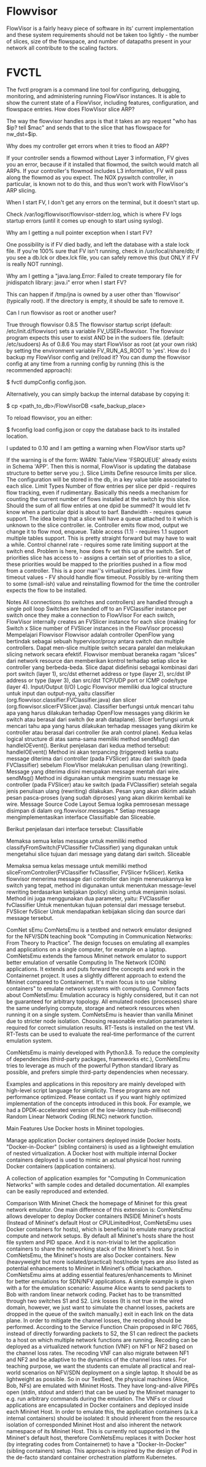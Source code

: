 # Flowvisor

FlowVisor is a fairly heavy piece of software in its' current implementation and these system requirements should not be taken too lightly - the number of slices, size of the flowspace, and number of datapaths present in your network all contribute to the scaling factors.

# FVCTL
The fvctl program is a command line tool for configuring, debugging, monitoring, and administering running FlowVisor instances. It is able to show the current state of a FlowVisor, including features, configuration, and flowspace entries.
How does FlowVisor slice ARP?

The way the flowvisor handles arps is that it takes an arp request "who has $ip? tell $mac" and sends that to the slice that has flowspace for nw_dst=$ip.


Why does my controller get errors when it tries to flood an ARP?

If your controller sends a flowmod without Layer 3 information, FV gives you an error, because if it installed that flowmod, the switch would match all ARPs. If your controller's flowmod includes L3 information, FV will pass along the flowmod as you expect. The NOX pyswitch controller, in particular, is known not to do this, and thus won't work with FlowVisor's ARP slicing.


When I start FV, I don't get any errors on the terminal, but it doesn't start up.

Check /var/log/flowvisor/flowvisor-stderr.log, which is where FV logs startup errors (until it comes up enough to start using syslog).


Why am I getting a null pointer exception when I start FV?

One possibility is if FV died badly, and left the database with a stale lock file. If you're 100% sure that FV isn't running, check in /usr/local/share/db; if you see a db.lck or dbex.lck file, you can safely remove this (but ONLY if FV is really NOT running).


Why am I getting a "java.lang.Error: Failed to create temporary file for jnidispatch library: java.i" error when I start FV?

 This can happen if /tmp/jna is owned by a user other than 'flowvisor' (typically root). If the directory is empty, it should be safe to remove it.


Can I run flowvisor as root or another user?


True through flowvisor 0.8.5 The flowvisor startup script (default: /etc/init.d/flowvisor) sets a variable FV_USER=flowvisor. The flowvisor program expects this user to exist AND be in the sudoers file. (default: /etc/sudoers)
As of 0.8.6 You may start FlowVisor as root (at your own risk) by setting the environment variable FV_RUN_AS_ROOT to 'yes'.
How do I backup my FlowVisor config and (re)load it? You can dump the flowvisor config at any time from a running config by running (this is the recommended approach):

 $ fvctl dumpConfig config.json.

 Alternatively, you can simply backup the internal database by copying it:

 $ cp <path_to_db>/FlowVisorDB <safe_backup_place>

 To reload flowvisor, you an either:

 $ fvconfig load config.json or copy the database back to its installed location.


I updated to 0.10 and I am getting a warning when FlowVisor starts up?


If the warning is of the form:
WARN: Table/View 'FSRQUEUE' already exists in Schema 'APP'.
Then this is normal, FlowVisor is updating the database structure to better serve you ;).
Slice Limits
Define resource limits per slice. The configuration will be stored in the db, in a key value table associated to each slice.
Limit Types
Number of flow entries per slice per dpid - requires flow tracking, even if rudimentary. Basically this needs a mechanism for counting the current number of flows installed at the switch by this slice. Should the sum of all flow entries at one dpid be summed? It would let fv know when a particular dpid is about to barf.
Bandwidth - requires queue support. The idea being that a slice will have a queue attached to it which is unknown to the slice controller. ie. Controller emits flow mod, output we change it to flow mod, enqueue.
Table access (1.1) - requires 1.1 support multiple tables support. This is pretty straight forward but may have to wait a while.
Control channel rate - requires some rate limiting support at the switch end. Problem is here, how does fv set this up at the switch.
Set of priorities slice has access to - assigns a certain set of priorities to a slice, these priorities would be mapped to the priorities pushed in a flow mod from a controller. This is a poor man''s virtualized priorities.
Limit flow timeout values - FV should handle flow timeout. Possibly by re-writing them to some (small-ish) value and reinstalling flowmod for the time the controller expects the flow to be installed.

Notes
All connections (to switches and controllers) are handled through a single poll loop
Switches are handed off to an FVClassifier instance per switch once they make a connection to FlowVisor
For each switch, FlowVisor internally creates an FVSlicer instance for each slice (making for Switch x Slice number of FVSlicer instances in the FlowVisor process)
Mempelajari Flowvisor
Flowvisor adalah controller OpenFlow yang bertindak sebagai sebuah hypervisor/proxy antara switch dan multiple controllers. Dapat men-slice multiple switch secara paralel dan melakukan slicing network secara efektif.
Flowvisor membuat beraneka ragam “slices” dari network resource dan memberikan kontrol terhadap setiap slice ke controller yang berbeda-beda. Slice dapat didefinisi sebagai kombinasi dari port switch (layer 1), src/dst ethernet address or type (layer 2), src/dst IP address or type (layer 3), dan src/dst TCP/UDP port or ICMP code/type (layer 4).
Input/Output (I/O) Logic
Flowvisor memiliki dua logical structure untuk input dan output-nya, yaitu classifier (org.flowvisor.classifier.FVClassifier.java) dan slicer (org.flowvisor.slicerFVSlicer.java).
Classifier berfungsi untuk mencari tahu apa yang harus dilakukan terhadap OpenFlow messages yang dikirim ke switch atau berasal dari switch (ke arah dataplane).
Slicer berfungsi untuk mencari tahu apa yang harus dilakukan terhadap messages yang dikirim ke controller atau berasal dari controller (ke arah control plane).
Kedua kelas logical structure di atas sama-sama memiliki method sendMsg() dan handleIOEvent(). Berikut penjelasan dari kedua method tersebut:
handleIOEvent()
Method ini akan terpancing (triggered) ketika suatu message diterima dari controller (pada FVSlicer) atau dari switch (pada FVClassifier) sebelum FlowVIsor melakukan penulisan ulang (rewriting). Message yang diterima disini merupakan message mentah dari wire.
sendMsg()
Method ini digunakan untuk mengirim suatu message ke controller (pada FVSlicer) atau ke switch (pada FVClassifier) setelah segala jenis penulisan ulang (rewriting) dilakukan. Pesan yang akan dikirim adalah pesan pasca-proses (yang sudah diproses) yang akan dikirim kembali ke wire.
Message Source Code Layout
Semua logika pemrosesan message disimpan di dalam org.flowvisor.messages.*
Setiap message mengimplementasikan interface Classifiable dan Sliceable.

Berikut penjelasan dari interface tersebut:
Classifiable

Memaksa semua kelas message untuk memiliki method classifyFromSwitch(FVClassifier fvClassifier) yang digunakan untuk mengetahui slice tujuan dari message yang datang dari switch.
Sliceable

Memaksa semua kelas message untuk memiliki method sliceFromController(FVClassifier fvClassifier, FVSlicer fvSlicer). Ketika flowvisor menerima message dari controller dan ingin meneruskannya ke switch yang tepat, method ini digunakan untuk menentukan message-level rewriting berdasarkan kebijakan (policy) slicing untuk menjamin isolasi. Method ini juga menggunakan dua parameter, yaitu:
FVClassifier fvClassifier
Untuk menentukan tujuan potensial dari message tersebut.
FVSlicer fvSlicer
Untuk mendapatkan kebijakan slicing dan source dari message tersebut.

ComNet sEmu
ComNetsEmu is a testbed and network emulator designed for the NFV/SDN teaching book "Computing in Communication Networks: From Theory to Practice". The design focuses on emulating all examples and applications on a single computer, for example on a laptop. ComNetsEmu extends the famous Mininet network emulator to support better emulation of versatile Computing In The Network (COIN) applications. It extends and puts forward the concepts and work in the Containernet project. It uses a slightly different approach to extend the Mininet compared to Containernet. It's main focus is to use "sibling containers" to emulate network systems with computing. 
Common facts about ComNetsEmu:
Emulation accuracy is highly considered, but it can not be guaranteed for arbitrary topology. All emulated nodes (processes) share the same underlying compute, storage and network resources when running it on a single system. ComNetsEmu is heavier than vanilla Mininet due to stricter node isolation. Choosing reasonable emulation parameters is required for correct simulation results. RT-Tests is installed on the test VM. RT-Tests can be used to evaluate the real-time performance of the current emulation system.


ComNetsEmu is mainly developed with Python3.8. To reduce the complexity of dependencies (third-party packages, frameworks etc.), ComNetsEmu tries to leverage as much of the powerful Python standard library as possible, and prefers simple third-party dependencies when necessary.


Examples and applications in this repository are mainly developed with high-level script language for simplicity. These programs are not performance optimized. Please contact us if you want highly optimized implementation of the concepts introduced in this book. For example, we had a DPDK-accelerated version of the low-latency (sub-millisecond) Random Linear Network Coding (RLNC) network function.


Main Features
Use Docker hosts in Mininet topologies.


Manage application Docker containers deployed inside Docker hosts. "Docker-in-Docker" (sibling containers) is used as a lightweight emulation of nested virtualization. A Docker host with multiple internal Docker containers deployed is used to mimic an actual physical host running Docker containers (application containers).


A collection of application examples for "Computing In Communication Networks" with sample codes and detailed documentation. All examples can be easily reproduced and extended.


Comparison With Mininet
Check the homepage of Mininet for this great network emulator. One main difference of this extension is: ComNetsEmu allows developer to deploy Docker containers INSIDE Mininet's hosts (Instead of Mininet's default Host or CPULimitedHost, ComNetsEmu uses Docker containers for hosts), which is beneficial to emulate many practical compute and network setups. By default all Mininet's hosts share the host file system and PID space. And it is non-trivial to let the application containers to share the networking stack of the Mininet's host. So in ComNetsEmu, the Mininet's hosts are also Docker containers. New (heavyweight but more isolated/practical) host/node types are also listed as potential enhancements to Mininet in Mininet's official hackathon. ComNetsEmu aims at adding essential features/enhancements to Mininet for better emulations for SDN/NFV applications.
A simple example is given with a for the emulation scenario: Assume Alice wants to send packets to Bob with random linear network coding. Packet has to be transmitted through two switches S1 and S2. Link losses (It is not true in the wired domain, however, we just want to simulate the channel losses, packets are dropped in the queue of the switch manually.) exit in each link on the data plane. In order to mitigate the channel losses, the recoding should be performed. According to the Service Function Chain proposed in RFC 7665, instead of directly forwarding packets to S2, the S1 can redirect the packets to a host on which multiple network functions are running. Recoding can be deployed as a virtualized network function (VNF) on NF1 or NF2 based on the channel loss rates. The recoding VNF can also migrate between NF1 and NF2 and be adaptive to the dynamics of the channel loss rates. For teaching purpose, we want the students can emulate all practical and real-world scenarios on NFV/SDN deployment on a single laptop. It should be as lightweight as possible. So in our Testbed, the physical machines (Alice, Bob, NFs) are emulated with Mininet Hosts. They have long-and-alive PIPEs open (stdin, stdout and stderr) that can be used by the Mininet manager to e.g. run arbitrary commands during the emulation. The VNFs or cloud applications are encapsulated in Docker containers and deployed inside each Mininet Host. In order to emulate this, the application containers (a.k.a internal containers) should be isolated: It should inherent from the resource isolation of corresponded Mininet Host and also inherent the network namespace of its Mininet Host. This is currently not supported in the Mininet's default host, therefore ComNetsEmu replaces it with Docker host (by integrating codes from Containernet) to have a "Docker-In-Docker" (sibling containers) setup. This approach is inspired by the design of Pod in the de-facto standard container orchestration platform Kubernetes.






